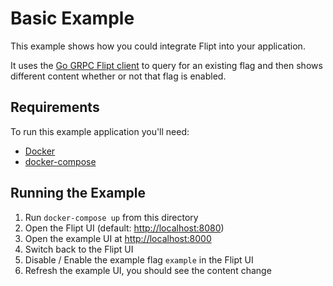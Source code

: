 # Basic Example

This example shows how you could integrate Flipt into your application.

It uses the [Go GRPC Flipt client](https://github.com/markphelps/flipt-grpc-go) to query for an existing flag and then shows different content whether or not that flag is enabled.

## Requirements

To run this example application you'll need:

* [Docker](https://docs.docker.com/install/)
* [docker-compose](https://docs.docker.com/compose/install/)

## Running the Example

1. Run `docker-compose up` from this directory
1. Open the Flipt UI (default: [http://localhost:8080](http://localhost:8080))
1. Open the example UI at [http://localhost:8000](http://localhost:8000)
1. Switch back to the Flipt UI
1. Disable / Enable the example flag `example` in the Flipt UI
1. Refresh the example UI, you should see the content change
